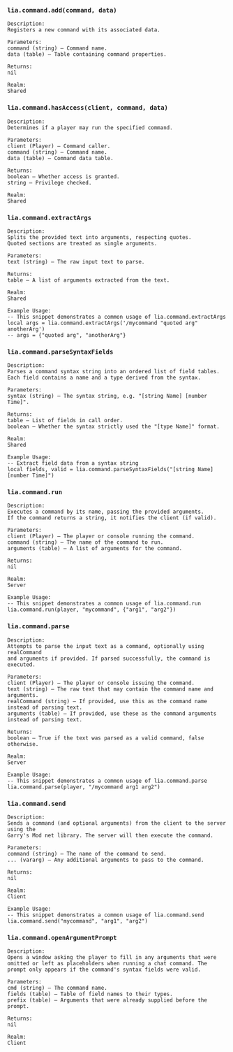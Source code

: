 ### `lia.command.add(command, data)`

    
    Description:
    Registers a new command with its associated data.
    
    Parameters:
    command (string) – Command name.
    data (table) – Table containing command properties.
    
    Returns:
    nil
    
    Realm:
    Shared

### `lia.command.hasAccess(client, command, data)`

    
    Description:
    Determines if a player may run the specified command.
    
    Parameters:
    client (Player) – Command caller.
    command (string) – Command name.
    data (table) – Command data table.
    
    Returns:
    boolean – Whether access is granted.
    string – Privilege checked.
    
    Realm:
    Shared

### `lia.command.extractArgs`

    
    Description:
    Splits the provided text into arguments, respecting quotes.
    Quoted sections are treated as single arguments.
    
    Parameters:
    text (string) – The raw input text to parse.
    
    Returns:
    table – A list of arguments extracted from the text.
    
    Realm:
    Shared
    
    Example Usage:
    -- This snippet demonstrates a common usage of lia.command.extractArgs
    local args = lia.command.extractArgs('/mycommand "quoted arg" anotherArg')
    -- args = {"quoted arg", "anotherArg"}

### `lia.command.parseSyntaxFields`

    
    Description:
    Parses a command syntax string into an ordered list of field tables.
    Each field contains a name and a type derived from the syntax.
    
    Parameters:
    syntax (string) – The syntax string, e.g. "[string Name] [number Time]".
    
    Returns:
    table – List of fields in call order.
    boolean – Whether the syntax strictly used the "[type Name]" format.
    
    Realm:
    Shared
    
    Example Usage:
    -- Extract field data from a syntax string
    local fields, valid = lia.command.parseSyntaxFields("[string Name] [number Time]")

### `lia.command.run`

    
    Description:
    Executes a command by its name, passing the provided arguments.
    If the command returns a string, it notifies the client (if valid).
    
    Parameters:
    client (Player) – The player or console running the command.
    command (string) – The name of the command to run.
    arguments (table) – A list of arguments for the command.
    
    Returns:
    nil
    
    Realm:
    Server
    
    Example Usage:
    -- This snippet demonstrates a common usage of lia.command.run
    lia.command.run(player, "mycommand", {"arg1", "arg2"})

### `lia.command.parse`

    
    Description:
    Attempts to parse the input text as a command, optionally using realCommand
    and arguments if provided. If parsed successfully, the command is executed.
    
    Parameters:
    client (Player) – The player or console issuing the command.
    text (string) – The raw text that may contain the command name and arguments.
    realCommand (string) – If provided, use this as the command name instead of parsing text.
    arguments (table) – If provided, use these as the command arguments instead of parsing text.
    
    Returns:
    boolean – True if the text was parsed as a valid command, false otherwise.
    
    Realm:
    Server
    
    Example Usage:
    -- This snippet demonstrates a common usage of lia.command.parse
    lia.command.parse(player, "/mycommand arg1 arg2")

### `lia.command.send`

    
    Description:
    Sends a command (and optional arguments) from the client to the server using the
    Garry's Mod net library. The server will then execute the command.
    
    Parameters:
    command (string) – The name of the command to send.
    ... (vararg) – Any additional arguments to pass to the command.
    
    Returns:
    nil
    
    Realm:
    Client
    
    Example Usage:
    -- This snippet demonstrates a common usage of lia.command.send
    lia.command.send("mycommand", "arg1", "arg2")

### `lia.command.openArgumentPrompt`

    
    Description:
    Opens a window asking the player to fill in any arguments that were
    omitted or left as placeholders when running a chat command. The
    prompt only appears if the command's syntax fields were valid.
    
    Parameters:
    cmd (string) – The command name.
    fields (table) – Table of field names to their types.
    prefix (table) – Arguments that were already supplied before the prompt.
    
    Returns:
    nil
    
    Realm:
    Client
